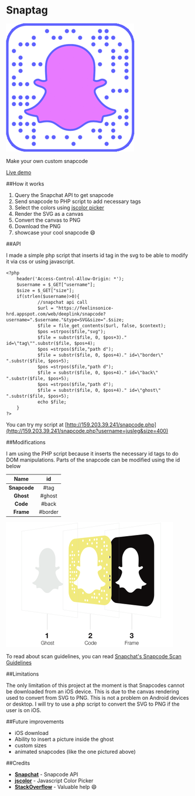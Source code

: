 # Snaptag

![gif](/img/snap.gif)

Make your own custom snapcode

[Live demo](http://jusleg.com/snaptag)

##How it works

1. Query the Snapchat API to get snapcode
2. Send snapcode to PHP script to add necessary tags
3. Select the colors using [jscolor picker](http://jscolor.com)
4. Render the SVG as a canvas
5. Convert the canvas to PNG
6. Download the PNG
7. showcase your cool snapcode :smile:

##API

I made a simple php script that inserts id tag in the svg to be able to modify it via css or using javascript.

    <?php
        header('Access-Control-Allow-Origin: *');
        $username = $_GET["username"];
        $size = $_GET["size"];
        if(strlen($username)>0){
                //snapchat api call
                $url = "https://feelinsonice-hrd.appspot.com/web/deeplink/snapcode?username=".$username."&type=SVG&size=".$size;
                $file = file_get_contents($url, false, $context);
                $pos =strpos($file,"svg");
                $file = substr($file, 0, $pos+3)." id=\"tag\"".substr($file, $pos+4);
                $pos =strpos($file,"path d");
                $file = substr($file, 0, $pos+4)." id=\"border\" ".substr($file, $pos+5);
                $pos =strpos($file,"path d");
                $file = substr($file, 0, $pos+4)." id=\"back\" ".substr($file, $pos+5);
                $pos =strpos($file,"path d");
                $file = substr($file, 0, $pos+4)." id=\"ghost\" ".substr($file, $pos+5);
                echo $file;
        }
    ?>
    
You can try my script at [http://159.203.39.241/snapcode.php](http://159.203.39.241/snapcode.php?username=jusleg&size=400)

##Modifications

I am using the PHP script because it inserts the necessary id tags to do DOM manipulations. Parts of the snapcode can be modified using the id below

| **Name** |   **id**  |
|:------------:|:-------:|
| **Snapcode** |   #tag  |
|   **Ghost**  |  #ghost |
|   **Code**   |  #back  |
|   **Frame**  | #border |

![guidelines](img/guidelines.png) 

To read about scan guidelines, you can read [Snapchat's Snapcode Scan Guidelines](https://github.com/jusleg/snaptag/raw/gh-pages/Snapcode_Guidelines.pdf)

##Limitations

The only limitation of this project at the moment is that Snapcodes cannot be downloaded from an iOS device. This is due to the canvas rendering used to convert from SVG to PNG. This is not a problem on Android devices or desktop. I will try to use a php script to convert the SVG to PNG if the user is on iOS.

##Future improvements

* iOS download
* Ability to insert a picture inside the ghost
* custom sizes
* animated snapcodes (like the one pictured above)

##Credits

* [**Snapchat**](http://snapchat.com) - Snapcode API
* [**jscolor**](http://jscolor.com) - Javascript Color Picker
* [**StackOverflow**](http://stackoverflow.com) - Valuable help :smile:


